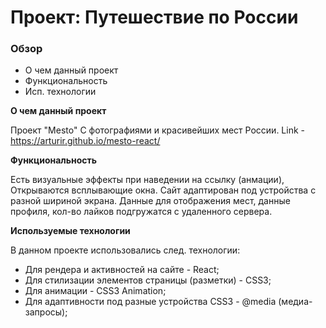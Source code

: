 # Проект: Путешествие по России

### Обзор
* О чем данный проект
* Функциональность
* Исп. технологии

**О чем данный проект**

Проект "Mesto" С фотографиями и красивейших мест России.
Link - https://arturir.github.io/mesto-react/

**Функциональность**

Есть визуальные эффекты при наведении на ссылку (анмации),
Открываются всплывающие окна.
Сайт адаптирован под устройства с разной шириной экрана.
Данные для отображения мест, данные профиля, кол-во лайков
подгружатся с удаленного сервера. 

**Используемые технологии**

В данном проекте использовались след. технологии:
* Для рендера и активностей на сайте - React;
* Для стилизации элементов страницы (разметки) - CSS3;
* Для анимации - CSS3 Animation;
* Для адаптивности под разные устройства CSS3 - @media (медиа-запросы);
